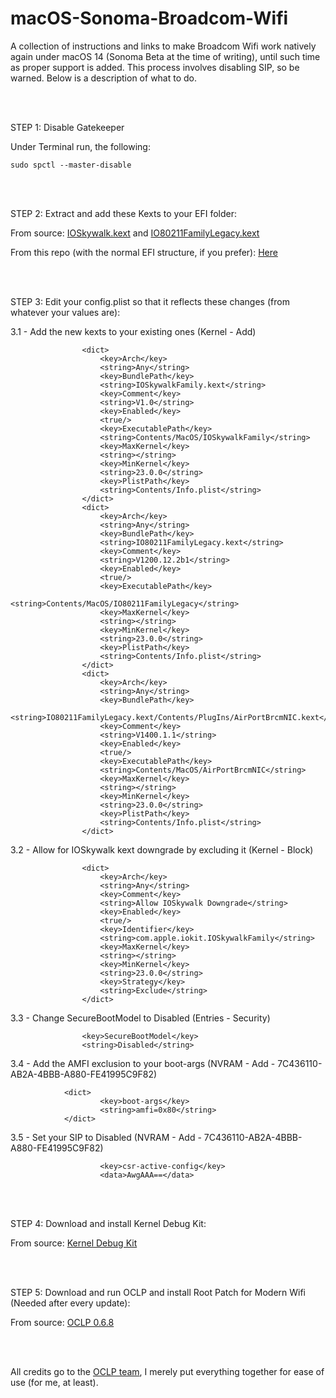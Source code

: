 # macOS-Sonoma-Broadcom-Wifi
A collection of instructions and links to make Broadcom Wifi work natively again under macOS 14 (Sonoma Beta at the time of writing), until such time as proper support is added.
This process involves disabling SIP, so be warned.
Below is a description of what to do.

<br/>

<br/>

STEP 1:
Disable Gatekeeper

Under Terminal run, the following:

```
sudo spctl --master-disable
```
<br/>

<br/>

STEP 2:
Extract and add these Kexts to your EFI folder:

From source:
[IOSkywalk.kext](https://github.com/dortania/OpenCore-Legacy-Patcher/blob/e21efa975c0cf228cb36e81a974bc6b4c27c7807/payloads/Kexts/Wifi/IOSkywalkFamily-v1.0.0.zip)
and
[IO80211FamilyLegacy.kext](https://github.com/dortania/OpenCore-Legacy-Patcher/blob/e21efa975c0cf228cb36e81a974bc6b4c27c7807/payloads/Kexts/Wifi/IO80211FamilyLegacy-v1.0.0.zip)

From this repo (with the normal EFI structure, if you prefer):
[Here](https://github.com/billabongbruno/macOS-Sonoma-Broadcom-Wifi/releases/download/v14.b2.1.0/Sonoma_BCM94360NG_Wifi_Pack.zip)

<br/>

<br/>

STEP 3:
Edit your config.plist so that it reflects these changes (from whatever your values are):

3.1 - Add the new kexts to your existing ones (Kernel - Add)
```
                <dict>
                    <key>Arch</key>
                    <string>Any</string>
                    <key>BundlePath</key>
                    <string>IOSkywalkFamily.kext</string>
                    <key>Comment</key>
                    <string>V1.0</string>
                    <key>Enabled</key>
                    <true/>
                    <key>ExecutablePath</key>
                    <string>Contents/MacOS/IOSkywalkFamily</string>
                    <key>MaxKernel</key>
                    <string></string>
                    <key>MinKernel</key>
                    <string>23.0.0</string>
                    <key>PlistPath</key>
                    <string>Contents/Info.plist</string>
                </dict>
                <dict>
                    <key>Arch</key>
                    <string>Any</string>
                    <key>BundlePath</key>
                    <string>IO80211FamilyLegacy.kext</string>
                    <key>Comment</key>
                    <string>V1200.12.2b1</string>
                    <key>Enabled</key>
                    <true/>
                    <key>ExecutablePath</key>
                    <string>Contents/MacOS/IO80211FamilyLegacy</string>
                    <key>MaxKernel</key>
                    <string></string>
                    <key>MinKernel</key>
                    <string>23.0.0</string>
                    <key>PlistPath</key>
                    <string>Contents/Info.plist</string>
                </dict>
                <dict>
                    <key>Arch</key>
                    <string>Any</string>
                    <key>BundlePath</key>
                    <string>IO80211FamilyLegacy.kext/Contents/PlugIns/AirPortBrcmNIC.kext</string>
                    <key>Comment</key>
                    <string>V1400.1.1</string>
                    <key>Enabled</key>
                    <true/>
                    <key>ExecutablePath</key>
                    <string>Contents/MacOS/AirPortBrcmNIC</string>
                    <key>MaxKernel</key>
                    <string></string>
                    <key>MinKernel</key>
                    <string>23.0.0</string>
                    <key>PlistPath</key>
                    <string>Contents/Info.plist</string>
                </dict>
```

3.2 - Allow for IOSkywalk kext downgrade by excluding it (Kernel - Block)

```
                <dict>
                    <key>Arch</key>
                    <string>Any</string>
                    <key>Comment</key>
                    <string>Allow IOSkywalk Downgrade</string>
                    <key>Enabled</key>
                    <true/>
                    <key>Identifier</key>
                    <string>com.apple.iokit.IOSkywalkFamily</string>
                    <key>MaxKernel</key>
                    <string></string>
                    <key>MinKernel</key>
                    <string>23.0.0</string>
                    <key>Strategy</key>
                    <string>Exclude</string>
                </dict>
```

3.3 - Change SecureBootModel to Disabled (Entries - Security)

```
                <key>SecureBootModel</key>
                <string>Disabled</string>
```

3.4 - Add the AMFI exclusion to your boot-args (NVRAM - Add - 7C436110-AB2A-4BBB-A880-FE41995C9F82)

```
            <dict>
                    <key>boot-args</key>
                    <string>amfi=0x80</string>
            </dict>
```

3.5 - Set your SIP to Disabled (NVRAM - Add - 7C436110-AB2A-4BBB-A880-FE41995C9F82)

```
                    <key>csr-active-config</key>
                    <data>AwgAAA==</data>
```

<br/>

<br/>

STEP 4:
Download and install Kernel Debug Kit:

From source:
[Kernel Debug Kit](https://github.com/dortania/KdkSupportPkg/releases/download/23A5301h/Kernel_Debug_Kit_14.0_build_23A5301h.dmg)

<br/>

<br/>

STEP 5:
Download and run OCLP and install Root Patch for Modern Wifi (Needed after every update):

From source:
[OCLP 0.6.8](https://github.com/dortania/OpenCore-Legacy-Patcher/releases/download/0.6.8/OpenCore-Patcher-GUI.app.zip)

<br/>

<br/>

All credits go to the [OCLP team](https://github.com/dortania/OpenCore-Legacy-Patcher/), I merely put everything together for ease of use (for me, at least).
